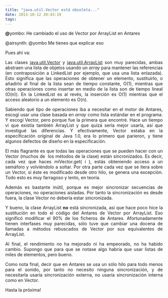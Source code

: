 ```yaml
---
title: "java.util.Vector está obsoleta..."
date: 2013-10-12 20:43:19
tags: 
---
```

<p style="text-align: justify;"><b>@</b>yombo: He cambiado el uso de Vector por ArrayList en Antares</p>
<p style="text-align: justify;">@airsynth: @yombo Me tienes que explicar eso</p>
<p style="text-align: justify;">Pues ahí va:</p>
<p style="text-align: justify;">Las clases <a href="http://docs.oracle.com/javase/6/docs/api/java/util/Vector.html" target="_blank">java.util.Vector</a> y <a href="http://docs.oracle.com/javase/6/docs/api/java/util/ArrayList.html" target="_blank">java.util.ArrayList</a> son muy parecidas, ambas abstraen una lista de objetos usando un <em>array</em> para mantener las referencias (en contraposición a LinkedList por ejemplo, que usa una lista enlazada). Esto significa que las operaciones de obtener un elemento, sustituirlo, o añadirlo al final de la lista sean de tiempo constante, O(1), mientras que otras operaciones como insertar en medio de la lista son de tiempo lineal (O(n)). En la LinkedList es al revés, la inserción es O(1) mientras que el acceso aleatorio a un elemento es O(n).</p>
<p style="text-align: justify;">Sabiendo qué tipo de operaciones iba a necesitar en el motor de Antares, escogí usar una clase basada en <em>array</em> como lista estándar en el programa. Y escogí Vector, pero porque fue la primera que encontré. Hace un tiempo vi que existía también ArrayList y que quizá sería mejor usarla, así que investigué las diferencias. Y efectivamente, Vector estaba en la especificación original de Java 1.0, era lo primero que parieron, y tiene algunos defectos de diseño en la especificación.</p>
<p style="text-align: justify;">El más flagrante es que todas las operaciones que se pueden hacer con un Vector (muchos de  los métodos de la clase) están sincronizados. Es decir, cada vez que haces miVector.get( i ), estás obteniendo acceso a un semáforo y volviéndolo a soltar. Por otra parte cada vez que se itera sobre un Vector, si éste es modificado desde otro hilo, se genera una excepción. Todo esto es muy farragoso y lento, en teoría.</p>
<p style="text-align: justify;">Además es bastante inútil, porque es mejor sincronizar secuencias de operaciones, no operaciones aisladas. Por tanto la sincronización es desde fuera, la clase Vector no debería estar sincronizada.</p>
<p style="text-align: justify;">Y bueno, la clase ArrayList <strong>no</strong> está sincronizada, así que hace poco hice la sustitución en todo el código del Antares de Vector por ArrayList. Eso significó modificar el 90% de los ficheros de Antares. Afortunadamente tienen interfases muy parecidas, sólo tuve que cambiar una docena de llamadas a métodos rebuscados de Vector por sus equivalentes de ArrayList.</p>
<p style="text-align: justify;">Al final, el rendimiento no ha mejorado ni ha empeorado, no ha habido cambio. Supongo que para que se notase algo habría que usar listas de miles de elementos, pero bueno.</p>
<p style="text-align: justify;">Como nota final, decir que en Antares se usa un sólo hilo para todo menos para el sonido, por tanto no necesito ninguna sincronización, y de necesitarla usaría sincronización externa, no usaría sincronización interna como en Vector.</p>
<p style="text-align: justify;">Hasta la próxima!</p>
<p style="text-align: justify;"></p>